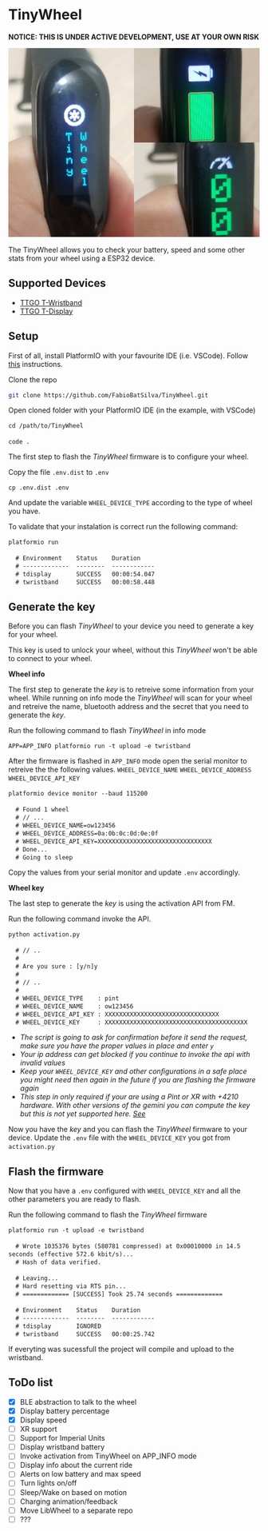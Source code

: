 # TinyWheel

**NOTICE: THIS IS UNDER ACTIVE DEVELOPMENT, USE AT YOUR OWN RISK**

![image](images/pinmap.png)

The TinyWheel allows you to check your battery, speed and some other stats from your wheel using a ESP32 device.

## Supported Devices
- [TTGO T-Wristband](https://www.aliexpress.com/item/4000527495064.html)
- [TTGO T-Display](https://www.aliexpress.com/item/33048962331.html)

## Setup

First of all, install PlatformIO with your favourite IDE (i.e. VSCode).
Follow [this](https://platformio.org/platformio-ide) instructions.

Clone the repo

```sh
git clone https://github.com/FabioBatSilva/TinyWheel.git
```

Open cloned folder with your PlatformIO IDE (in the example, with VSCode)

```shell
cd /path/to/TinyWheel

code .
```

The first step to flash the *TinyWheel* firmware is to configure your wheel.

Copy the file `.env.dist` to `.env`
```shell
cp .env.dist .env
```
And update the variable `WHEEL_DEVICE_TYPE` according to the type of wheel you have.


To validate that your instalation is correct run the following command:
```shell
platformio run

  # Environment    Status    Duration
  # -------------  --------  ------------
  # tdisplay       SUCCESS   00:00:54.047
  # twristband     SUCCESS   00:00:58.448
```

## Generate the key

Before you can flash *TinyWheel* to your device you need to generate a key for your wheel.

This key is used to unlock your wheel, without this *TinyWheel* won't be able to connect to your wheel.

**Wheel info**

The first step to generate the *key* is to retreive some information from your wheel.
While running on info mode the *TinyWheel* will scan for your wheel and retreive the name, bluetooth address and the secret that you need to generate the *key*.

Run the following command to flash *TinyWheel* in info mode

```shell
APP=APP_INFO platformio run -t upload -e twristband
```

After the firmware is flashed in `APP_INFO` mode open the serial monitor to retreive the the following values.
`WHEEL_DEVICE_NAME`
`WHEEL_DEVICE_ADDRESS`
`WHEEL_DEVICE_API_KEY`

```shell
platformio device monitor --baud 115200

  # Found 1 wheel
  # // ...
  # WHEEL_DEVICE_NAME=ow123456
  # WHEEL_DEVICE_ADDRESS=0a:0b:0c:0d:0e:0f
  # WHEEL_DEVICE_API_KEY=XXXXXXXXXXXXXXXXXXXXXXXXXXXXXXXX
  # Done...
  # Going to sleep
```
Copy the values from your serial monitor and update `.env` accordingly.

**Wheel key**

The last step to generate the *key* is using the activation API from FM.

Run the following command invoke the API.
```shell
python activation.py

  # // ..
  #
  # Are you sure : [y/n]y
  #
  # // ..
  #
  # WHEEL_DEVICE_TYPE    : pint
  # WHEEL_DEVICE_NAME    : ow123456
  # WHEEL_DEVICE_API_KEY : XXXXXXXXXXXXXXXXXXXXXXXXXXXXXXXX
  # WHEEL_DEVICE_KEY     : XXXXXXXXXXXXXXXXXXXXXXXXXXXXXXXXXXXXXXXX
```
- _The script is going to ask for confirmation before it send the request, make sure you have the proper values in place and enter `y`_
- _Your ip address can get blocked if you continue to invoke the api with invalid values_
- _Keep your `WHEEL_DEVICE_KEY` and other configurations in a safe place you might need then again in the future if you are flashing the firmware again_
- _This step in only required if your are using a Pint or XR with +4210 hardware. With other versions of the gemini you can compute the key but this is not yet supported here. [See](https://github.com/TomasHubelbauer/onewheel-web-bluetooth#how-does-the-unlock-flow-go)_

Now you have the *key* and you can flash the *TinyWheel* firmware to your device.
Update the `.env` file with the `WHEEL_DEVICE_KEY` you got from `activation.py`


## Flash the firmware

Now that you have a `.env` configured with `WHEEL_DEVICE_KEY` and all the other parameters you are ready to flash.

Run the following command to flash the *TinyWheel* firmware

```shell
platformio run -t upload -e twristband

  # Wrote 1035376 bytes (580781 compressed) at 0x00010000 in 14.5 seconds (effective 572.6 kbit/s)...
  # Hash of data verified.

  # Leaving...
  # Hard resetting via RTS pin...
  # ============= [SUCCESS] Took 25.74 seconds =============

  # Environment    Status    Duration
  # -------------  --------  ------------
  # tdisplay       IGNORED
  # twristband     SUCCESS   00:00:25.742
```

If everyting was sucessfull the project will compile and upload to the wristband.


## ToDo list

- [x] BLE abstraction to talk to the wheel
- [x] Display battery percentage
- [x] Display speed
- [ ] XR support
- [ ] Support for Imperial Units
- [ ] Display wristband battery
- [ ] Invoke activation from TinyWheel on APP_INFO mode
- [ ] Display info about the current ride
- [ ] Alerts on low battery and max speed
- [ ] Turn lights on/off
- [ ] Sleep/Wake on based on motion
- [ ] Charging animation/feedback
- [ ] Move LibWheel to a separate repo
- [ ] ???
